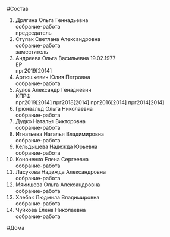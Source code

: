 #Состав  
1. Дрягина Ольга Геннадьевна  
    собрание-работа  
    председатель  
2. Ступак Светлана Александровна  
    собрание-работа  
    заместитель  
3. Андреева Ольга Васильевна 19.02.1977  
    ЕР  
    прг2019[2014]  
4. Артюшкевич Юлия Петровна  
    собрание-работа  
5. Аулов Александр Генадиевич  
    КПРФ  
    прг2019[2014] прг2018[2014] прг2016[2014] прг2014[2014]  
6. Грюнвальд Ольга Николаевна  
    собрание-работа  
7. Дудко Наталья Викторовна  
    собрание-работа  
8. Игнатьева Наталья Владимировна  
    собрание-работа  
9. Кельдышева Надежда Юрьевна  
    собрание-работа  
10. Кононенко Елена Сергеевна  
    собрание-работа  
11. Ласукова Надежда Александровна  
    собрание-работа  
12. Мякишева Ольга Александровна  
    собрание-работа  
13. Хлебак Людмила Владимировна  
    собрание-работа  
14. Чуйкова Елена Николаевна  
    собрание-работа  
  
#Дома  
